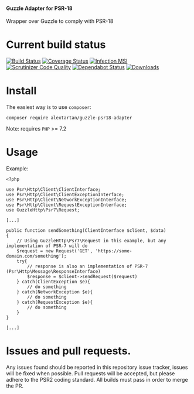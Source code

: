 #### Guzzle Adapter for PSR-18

Wrapper over Guzzle to comply with PSR-18

Current build status
===

[![Build Status](https://travis-ci.org/alextartan/guzzle-psr18-adapter.svg?branch=master)](https://travis-ci.org/alextartan/guzzle-psr18-adapter)
[![Coverage Status](https://coveralls.io/repos/github/alextartan/guzzle-psr18-adapter/badge.svg?branch=master)](https://coveralls.io/github/alextartan/guzzle-psr18-adapter?branch=master)
[![Infection MSI](https://badge.stryker-mutator.io/github.com/alextartan/guzzle-psr18-adapter/master)](https://infection.github.io)
[![Scrutinizer Code Quality](https://scrutinizer-ci.com/g/alextartan/guzzle-psr18-adapter/badges/quality-score.png?b=master)](https://scrutinizer-ci.com/g/alextartan/guzzle-psr18-adapter/?branch=master)
[![Dependabot Status](https://api.dependabot.com/badges/status?host=github&repo=alextartan/guzzle-psr18-adapter)](https://dependabot.com)
[![Downloads](https://img.shields.io/badge/dynamic/json.svg?url=https://repo.packagist.org/packages/alextartan/guzzle-psr18-adapter.json&label=Downloads&query=$.package.downloads.total&colorB=orange)](https://packagist.org/packages/alextartan/guzzle-psr18-adapter)

Install
===

The easiest way is to use `composer`:

    composer require alextartan/guzzle-psr18-adapter

Note: requires `PHP` >= 7.2

Usage
===

Example:

```
<?php

use Psr\Http\Client\ClientInterface;
use Psr\Http\Client\ClientExceptionInterface;
use Psr\Http\Client\NetworkExceptionInterface;
use Psr\Http\Client\RequestExceptionInterface;
use GuzzleHttp\Psr7\Request;

[...]

public function sendSomething(ClientInterface $client, $data)
{
    // Using GuzzleHttp\Psr7\Request in this example, but any implementation of PSR-7 will do
    $request = new Request('GET', 'https://some-domain.com/something');
    try{
        // response is also an implementation of PSR-7 (Psr\Http\Message\ResponseInterface)
        $response = $client->sendRequest($request)
    } catch(ClientException $e){
        // do something
    } catch(NetworkException $e){
        // do something
    } catch(RequestException $e){
        // do something
    }
}

[...]

```

Issues and pull requests.
===

Any issues found should be reported in this repository issue tracker, issues will be fixed when possible.
Pull requests will be accepted, but please adhere to the PSR2 coding standard. All builds must pass in order to merge the PR.
